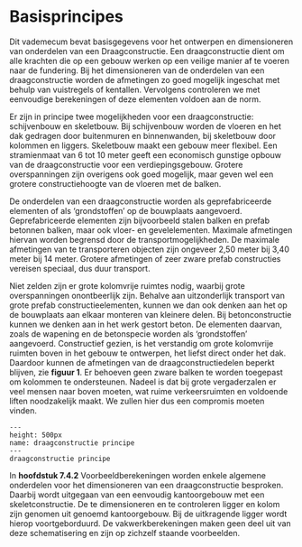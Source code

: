 # Basisprincipes

Dit vademecum bevat basisgegevens voor het ontwerpen en dimensioneren van onderdelen van een Draagconstructie. Een draagconstructie dient om alle krachten die op een gebouw werken op een veilige manier af te voeren naar de fundering. Bij het dimensioneren van de onderdelen van een draagconstructie worden de afmetingen zo goed mogelijk ingeschat met behulp van vuistregels of kentallen. Vervolgens controleren we met eenvoudige berekeningen of deze elementen voldoen aan de norm.

Er zijn in principe twee mogelijkheden voor een draagconstructie: schijvenbouw en skeletbouw. Bij schijvenbouw worden de vloeren en het dak gedragen door buitenmuren en binnenwanden, bij skeletbouw door kolommen en liggers. Skeletbouw maakt een gebouw meer flexibel. Een stramienmaat van 6 tot 10 meter geeft een economisch gunstige opbouw van de draagconstructie voor een verdiepingsgebouw. Grotere overspanningen zijn overigens ook goed mogelijk, maar geven wel een grotere constructiehoogte van de vloeren met de balken. 

De onderdelen van een draagconstructie worden als geprefabriceerde elementen of als ‘grondstoffen’ op de bouwplaats aangevoerd. Geprefabriceerde elementen zijn bijvoorbeeld stalen balken en prefab betonnen balken, maar ook vloer- en gevelelementen. Maximale afmetingen hiervan worden begrensd door de transportmogelijkheden. De maximale afmetingen van te transporteren objecten zijn ongeveer 2,50 meter bij 3,40 meter bij 14 meter. Grotere afmetingen of zeer zware prefab constructies vereisen speciaal, dus duur transport.

Niet zelden zijn er grote kolomvrije ruimtes nodig, waarbij grote overspanningen onontbeerlijk zijn. Behalve aan uitzonderlijk transport van grote prefab constructieelementen, kunnen we dan ook denken aan het op de bouwplaats aan elkaar monteren van kleinere delen. Bij betonconstructie kunnen we denken aan in het werk gestort beton. De elementen daarvan, zoals de wapening en de betonspecie worden als ‘grondstoffen’ aangevoerd. Constructief gezien, is het verstandig om grote kolomvrije ruimten boven in het gebouw te ontwerpen, het liefst direct onder het dak. Daardoor kunnen de afmetingen van de draagconstructiedelen beperkt blijven, zie **figuur 1**. Er behoeven geen zware balken te worden toegepast om kolommen te ondersteunen. Nadeel is dat bij grote vergaderzalen er veel mensen naar boven moeten, wat ruime verkeersruimten en voldoende liften noodzakelijk maakt. We zullen hier dus een compromis moeten vinden.

```{figure} Images/Figuur1draagconstructieprincipe.jpg
---
height: 500px
name: draagconstructie principe
---
draagconstructie principe
```

In **hoofdstuk 7.4.2** Voorbeeldberekeningen worden enkele algemene onderdelen voor het dimensioneren van een draagconstructie besproken. Daarbij wordt uitgegaan van een eenvoudig kantoorgebouw met een skeletconstructie. De te dimensioneren en te controleren ligger en kolom zijn genomen uit genoemd kantoorgebouw. Bij de uitkragende ligger wordt hierop voortgeborduurd. De vakwerkberekeningen maken geen deel uit van deze schematisering en zijn op zichzelf staande voorbeelden.